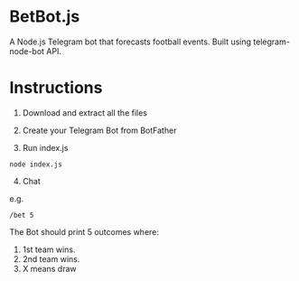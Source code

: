# BetBot.js
A Node.js Telegram bot that forecasts football events.
Built using telegram-node-bot API.

# Instructions 

1. Download and extract all the files

2. Create your Telegram Bot from BotFather 

3. Run index.js

```
node index.js
```

4. Chat



e.g.
```
/bet 5
```


The Bot should print 5 outcomes where:

1. 1st team wins.
2. 2nd team wins.
3. X means draw
